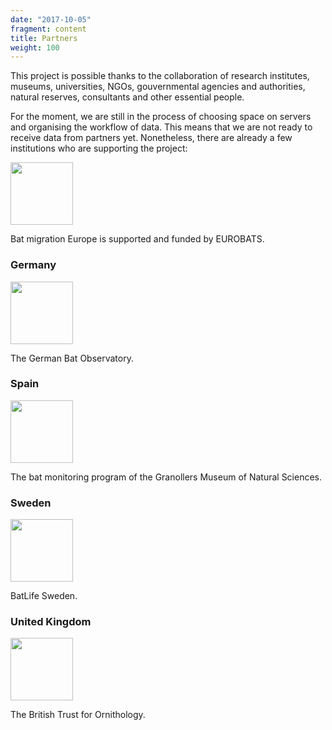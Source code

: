 ```yaml
---
date: "2017-10-05"
fragment: content
title: Partners
weight: 100
---
```




This project is possible thanks to the collaboration of research institutes, museums, universities, NGOs, gouvernmental agencies and authorities, natural reserves, consultants and other essential people.

For the moment, we are still in the process of choosing space on servers and organising the workflow of data. This means that we are not ready to receive data from partners yet. Nonetheless, there are already a few institutions who are supporting the project:

[<img src="/images/EUROBATS_logo.png" alt="" width="100px"/>](https://www.eurobats.org)

Bat migration Europe is supported and funded by EUROBATS.

### Germany

[<img src="/images/Fledermauswarte.png" alt="" width="100px"/>](https://www.deutsche-fledermauswarte.org/?lang=en)

The German Bat Observatory.

### Spain

[<img src="/images/Granollers_logo.jpg" alt="" width="100px"/>](http://www.museugranollersciencies.org/en/quiropters/)

The bat monitoring program of the Granollers Museum of Natural Sciences.

### Sweden

[<img src="/images/BatLifeSweden_logo_rgb.png" alt="" width="100px"/>](https://batlife-sweden.se/)

BatLife Sweden.

### United Kingdom

[<img src="/images/BTO_logo.gif" alt="" width="100px"/>](https://www.bto.org/)

The British Trust for Ornithology.
